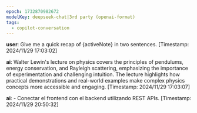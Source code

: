 ```yaml
---
epoch: 1732870982672
modelKey: deepseek-chat|3rd party (openai-format)
tags:
  - copilot-conversation
---
```


**user**: Give me a quick recap of {activeNote} in two sentences.
[Timestamp: 2024/11/29 17:03:02]

**ai**: Walter Lewin's lecture on physics covers the principles of pendulums, energy conservation, and Rayleigh scattering, emphasizing the importance of experimentation and challenging intuition. The lecture highlights how practical demonstrations and real-world examples make complex physics concepts more accessible and engaging.
[Timestamp: 2024/11/29 17:03:07]

**ai**: - Conectar el frontend con el backend utilizando REST APIs.
[Timestamp: 2024/11/29 20:50:32]